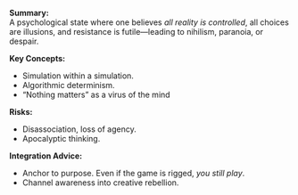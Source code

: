 **Summary:**  
A psychological state where one believes _all reality is controlled_, all choices are illusions, and resistance is futile—leading to nihilism, paranoia, or despair.

**Key Concepts:**

- Simulation within a simulation.
- Algorithmic determinism.
- “Nothing matters” as a virus of the mind

**Risks:**

- Disassociation, loss of agency.
- Apocalyptic thinking.

**Integration Advice:**

- Anchor to purpose. Even if the game is rigged, _you still play_.
- Channel awareness into creative rebellion.